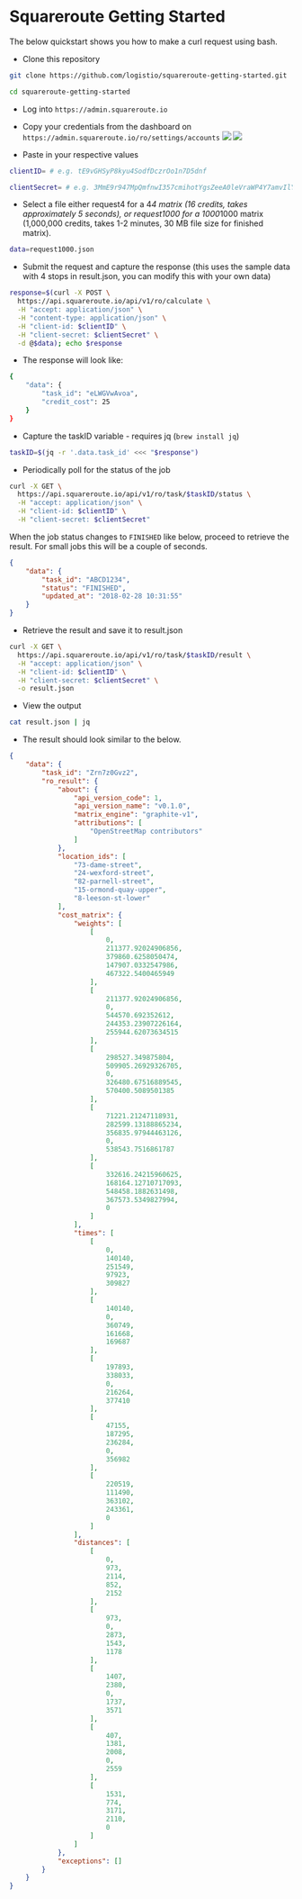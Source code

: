 # Squareroute Getting Started

The below quickstart shows you how to make a curl request using bash.

* Clone this repository
```bash
git clone https://github.com/logistio/squareroute-getting-started.git
```
```bash
cd squareroute-getting-started
```

* Log into ```https://admin.squareroute.io```
* Copy your credentials from the dashboard on ```https://admin.squareroute.io/ro/settings/accounts```
![](docs/squareroute-settings.png)
![](docs/squareroute-client-id-secret.png)

* Paste in your respective values 
```bash
clientID= # e.g. tE9vGHSyP8kyu4SodfDczrOo1n7D5dnf
```
```bash
clientSecret= # e.g. 3MmE9r947MpQmfnwI357cmihotYgsZeeA0leVraWP4Y7amvIlYpkKVWRolZkVz55lRcBcGVPNZ36SdqfeXeEwdlhj2PWgQnzIHeHii2wTsAd2lbB53txNZBoPKZ5545i
```

* Select a file either request4 for a 4*4 matrix (16 credits, takes approximately 5 seconds), or request1000 for a 1000*1000 matrix (1,000,000 credits, takes 1-2 minutes, 30 MB file size for finished matrix). 
```bash
data=request1000.json
```

* Submit the request and capture the response (this uses the sample data with 4 stops in result.json, you can modify this with your own data)
```bash
response=$(curl -X POST \
  https://api.squareroute.io/api/v1/ro/calculate \
  -H "accept: application/json" \
  -H "content-type: application/json" \
  -H "client-id: $clientID" \
  -H "client-secret: $clientSecret" \
  -d @$data); echo $response
```
* The response will look like:
```bash
{
    "data": {
        "task_id": "eLWGVwAvoa",
        "credit_cost": 25
    }
}
```

* Capture the taskID variable - requires jq (```brew install jq```)
```bash
taskID=$(jq -r '.data.task_id' <<< "$response")
```

* Periodically poll for the status of the job
```bash
curl -X GET \
  https://api.squareroute.io/api/v1/ro/task/$taskID/status \
  -H "accept: application/json" \
  -H "client-id: $clientID" \
  -H "client-secret: $clientSecret"
```

When the job status changes to ```FINISHED``` like below, proceed to retrieve the result. For small jobs this will be a couple of seconds.

```json
{
    "data": {
        "task_id": "ABCD1234",
        "status": "FINISHED",
        "updated_at": "2018-02-28 10:31:55"
    }
}
```
* Retrieve the result and save it to result.json
```bash
curl -X GET \
  https://api.squareroute.io/api/v1/ro/task/$taskID/result \
  -H "accept: application/json" \
  -H "client-id: $clientID" \
  -H "client-secret: $clientSecret" \
  -o result.json
```

* View the output
```bash
cat result.json | jq
```

* The result should look similar to the below.

```json
{
    "data": {
        "task_id": "Zrn7z0Gvz2",
        "ro_result": {
            "about": {
                "api_version_code": 1,
                "api_version_name": "v0.1.0",
                "matrix_engine": "graphite-v1",
                "attributions": [
                    "OpenStreetMap contributors"
                ]
            },
            "location_ids": [
                "73-dame-street",
                "24-wexford-street",
                "82-parnell-street",
                "15-ormond-quay-upper",
                "8-leeson-st-lower"
            ],
            "cost_matrix": {
                "weights": [
                    [
                        0,
                        211377.92024906856,
                        379860.6258050474,
                        147907.0332547986,
                        467322.5400465949
                    ],
                    [
                        211377.92024906856,
                        0,
                        544570.692352612,
                        244353.23907226164,
                        255944.62073634515
                    ],
                    [
                        298527.349875804,
                        509905.26929326705,
                        0,
                        326480.67516889545,
                        570400.5089501385
                    ],
                    [
                        71221.21247118931,
                        282599.13188865234,
                        356835.97944463126,
                        0,
                        538543.7516861787
                    ],
                    [
                        332616.24215960625,
                        168164.12710717093,
                        548458.1882631498,
                        367573.5349827994,
                        0
                    ]
                ],
                "times": [
                    [
                        0,
                        140140,
                        251549,
                        97923,
                        309827
                    ],
                    [
                        140140,
                        0,
                        360749,
                        161668,
                        169687
                    ],
                    [
                        197893,
                        338033,
                        0,
                        216264,
                        377410
                    ],
                    [
                        47155,
                        187295,
                        236284,
                        0,
                        356982
                    ],
                    [
                        220519,
                        111490,
                        363102,
                        243361,
                        0
                    ]
                ],
                "distances": [
                    [
                        0,
                        973,
                        2114,
                        852,
                        2152
                    ],
                    [
                        973,
                        0,
                        2873,
                        1543,
                        1178
                    ],
                    [
                        1407,
                        2380,
                        0,
                        1737,
                        3571
                    ],
                    [
                        407,
                        1381,
                        2008,
                        0,
                        2559
                    ],
                    [
                        1531,
                        774,
                        3171,
                        2110,
                        0
                    ]
                ]
            },
            "exceptions": []
        }
    }
}
```